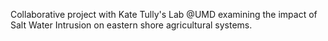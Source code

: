 Collaborative project with Kate Tully's Lab @UMD examining the impact of Salt Water Intrusion on eastern shore agricultural systems. 
